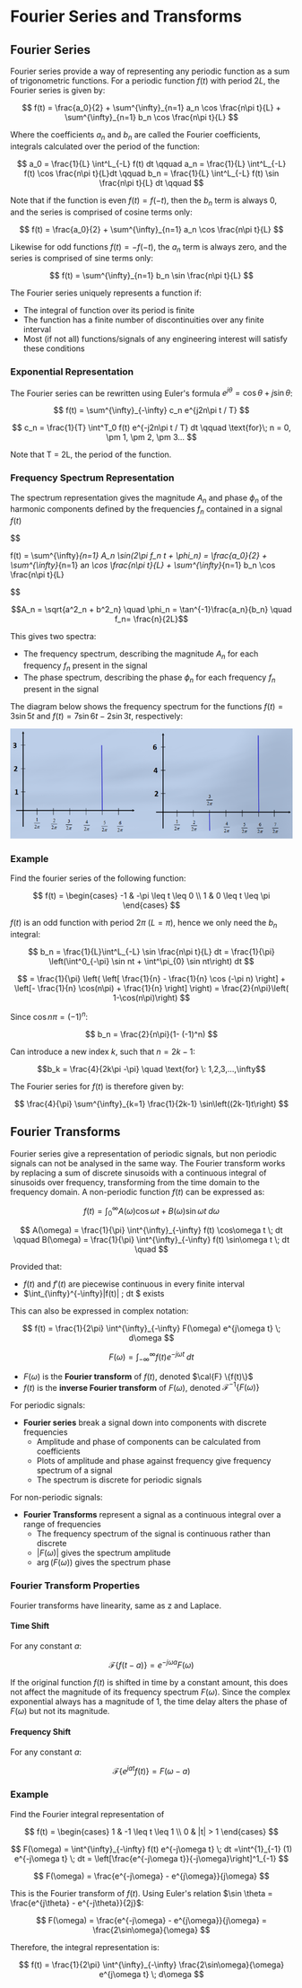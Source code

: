 # Fourier Series and Transforms

## Fourier Series

Fourier series provide a way of representing any periodic function as a sum of trigonometric functions. For a periodic function $f(t)$ with period $2L$, the Fourier series is given by:

$$
f(t) = \frac{a_0}{2} + \sum^{\infty}_{n=1} a_n \cos \frac{n\pi t}{L} + \sum^{\infty}_{n=1} b_n \cos \frac{n\pi t}{L}
$$

Where the coefficients $a_n$ and $b_n$ are called the Fourier coefficients, integrals calculated over the period of the function:

$$
a_0 = \frac{1}{L} \int^L_{-L} f(t) dt \qquad
a_n = \frac{1}{L} \int^L_{-L} f(t) \cos \frac{n\pi t}{L}dt \qquad
b_n = \frac{1}{L} \int^L_{-L} f(t) \sin \frac{n\pi t}{L} dt \qquad
$$

Note that if the function is even $f(t) = f(-t)$, then the $b_n$ term is always 0, and the series is comprised of cosine terms only:

$$
f(t) = \frac{a_0}{2} + \sum^{\infty}_{n=1} a_n \cos \frac{n\pi t}{L}
$$

Likewise for odd functions $f(t) = -f(-t)$, the $a_n$ term is always zero, and the series is comprised of sine terms only:

$$
f(t) = \sum^{\infty}_{n=1} b_n \sin \frac{n\pi t}{L}
$$

The Fourier series uniquely represents a function if:

- The integral of function over its period is finite
- The function has a finite number of discontinuities over any finite interval
- Most (if not all) functions/signals of any engineering interest will satisfy these conditions

### Exponential Representation

The Fourier series can be rewritten using Euler's formula $e^{j\theta} = \cos\theta + j\sin\theta$:

$$
f(t) = \sum^{\infty}_{-\infty} c_n e^{j2n\pi t / T}
$$

$$
c_n = \frac{1}{T} \int^T_0 f(t) e^{-j2n\pi t / T} dt \qquad \text{for}\; n = 0, \pm 1, \pm 2, \pm 3...
$$

Note that T = 2L, the period of the function.

### Frequency Spectrum Representation

The spectrum representation gives the magnitude $A_n$ and phase $\phi_n$ of the harmonic components defined by the frequencies $f_n$ contained in a signal $f(t)$

$$

f(t) = \sum^{\infty}_{n=1} A_n \sin(2\pi f_n t + \phi_n) = \frac{a_0}{2} + \sum^{\infty}_{n=1} a*n \cos \frac{n\pi t}{L} + \sum^{\infty}*{n=1} b_n \cos \frac{n\pi t}{L}


$$

$$A_n = \sqrt{a^2_n + b^2_n} \quad \phi_n = \tan^{-1}\frac{a_n}{b_n} \quad f_n= \frac{n}{2L}$$

This gives two spectra:

- The frequency spectrum, describing the magnitude $A_n$ for each frequency $f_n$ present in the signal
- The phase spectrum, describing the phase $\phi_n$ for each frequency $f_n$ present in the signal

The diagram below shows the frequency spectrum for the functions $f(t) = 3\sin 5t$ and $f(t) = 7\sin 6 t - 2\sin 3t$, respectively:

![](./img/freq-spectra.png)

### Example

Find the fourier series of the following function:

$$
f(t) =
\begin{cases}
-1 & -\pi \leq t \leq 0 \\
1 & 0 \leq t \leq \pi
\end{cases}
$$

$f(t)$ is an odd function with period $2\pi$ ($L = \pi$), hence we only need the $b_n$ integral:

$$
b_n = \frac{1}{L}\int^L_{-L} \sin \frac{n\pi t}{L} dt
= \frac{1}{\pi} \left(\int^0_{-\pi} \sin nt +  \int^\pi_{0} \sin nt\right)  dt
$$

$$
= \frac{1}{\pi} \left(  \left[ \frac{1}{n} - \frac{1}{n} \cos (-\pi n) \right] + \left[- \frac{1}{n} \cos(n\pi) + \frac{1}{n} \right] \right)
= \frac{2}{n\pi}\left( 1-\cos(n\pi)\right)
$$

Since $\cos n\pi = (-1)^n$:

$$
b_n = \frac{2}{n\pi}(1- (-1)^n)
$$

Can introduce a new index $k$, such that $n = 2k-1$:

$$b_k = \frac{4}{2k\pi -\pi} \quad \text{for} \: 1,2,3,...,\infty$$

The Fourier series for $f(t)$ is therefore given by:

$$
\frac{4}{\pi} \sum^{\infty}_{k=1} \frac{1}{2k-1} \sin\left((2k-1)t\right)
$$

## Fourier Transforms

Fourier series give a representation of periodic signals, but non periodic signals can not be analysed in the same way. The Fourier transform works by replacing a sum of discrete sinusoids with a continuous integral of sinusoids over frequency, transforming from the time domain to the frequency domain. A non-periodic function $f(t)$ can be expressed as:

$$
f(t) = \int^{\infty}_0 A(\omega) \cos\omega t + B(\omega) \sin\omega t \; d\omega
$$

$$
A(\omega) = \frac{1}{\pi} \int^{\infty}_{-\infty} f(t) \cos\omega t \; dt \qquad B(\omega) = \frac{1}{\pi} \int^{\infty}_{-\infty} f(t) \sin\omega t \; dt \quad
$$

Provided that:

- $f(t)$ and $f'(t)$ are piecewise continuous in every finite interval
- $\int_{\infty}^{-\infty}|f(t)| \; dt $ exists

This can also be expressed in complex notation:

$$
f(t) = \frac{1}{2\pi} \int^{\infty}_{-\infty} F(\omega) e^{j\omega t} \; d\omega
$$

$$
F(\omega) = \int^{\infty}_{-\infty} f(t) e^{-j\omega t} \; dt
$$

- $F(\omega)$ is the **Fourier transform** of $f(t)$, denoted $\cal{F} \{f(t)\}$
- $f(t)$ is the **inverse Fourier transform** of $F(\omega)$, denoted $\mathcal F^{-1} \{F(\omega) \}$

For periodic signals:

- **Fourier series** break a signal down into components with discrete frequencies
  - Amplitude and phase of components can be calculated from coefficients
  - Plots of amplitude and phase against frequency give frequency spectrum of a signal
  - The spectrum is discrete for periodic signals

For non-periodic signals:

- **Fourier Transforms** represent a signal as a continuous integral over a range of frequencies
  - The frequency spectrum of the signal is continuous rather than discrete
  - $|F(\omega)|$ gives the spectrum amplitude
  - $\arg(F(\omega))$ gives the spectrum phase

### Fourier Transform Properties

Fourier transforms have linearity, same as z and Laplace.

#### Time Shift

For any constant $a$:

$$
\mathcal{F}\{f(t-a)\} = e^{-j\omega a} F(\omega)
$$

If the original function $f(t)$ is shifted in time by a constant amount, this does not affect the magnitude of its frequency spectrum $F(\omega)$. Since the complex exponential always has a magnitude of 1, the time delay alters the phase of $F(\omega)$ but not its magnitude.

#### Frequency Shift

For any constant $a$:

$$
\mathcal{F}\{e^{jat}f(t)\} = F(\omega - a)
$$

### Example

Find the Fourier integral representation of

$$
f(t) =
\begin{cases}
1 & -1 \leq t \leq 1 \\
0 & |t| > 1
\end{cases}
$$

$$
F(\omega) = \int^{\infty}_{-\infty} f(t) e^{-j\omega t} \; dt =\int^{1}_{-1} (1) e^{-j\omega t} \; dt
= \left[\frac{e^{-j\omega t}}{-j\omega}\right]^1_{-1}
$$

$$
F(\omega) = \frac{e^{-j\omega} - e^{j\omega}}{j\omega}
$$

This is the Fourier transform of $f(t)$. Using Euler's relation $\sin \theta = \frac{e^{j\theta} - e^{-j\theta}}{2j}$:

$$
F(\omega) = \frac{e^{-j\omega} - e^{j\omega}}{j\omega} = \frac{2\sin\omega}{\omega}
$$

Therefore, the integral representation is:

$$
f(t) = \frac{1}{2\pi} \int^{\infty}_{-\infty} \frac{2\sin\omega}{\omega} e^{j\omega t} \; d\omega
$$
